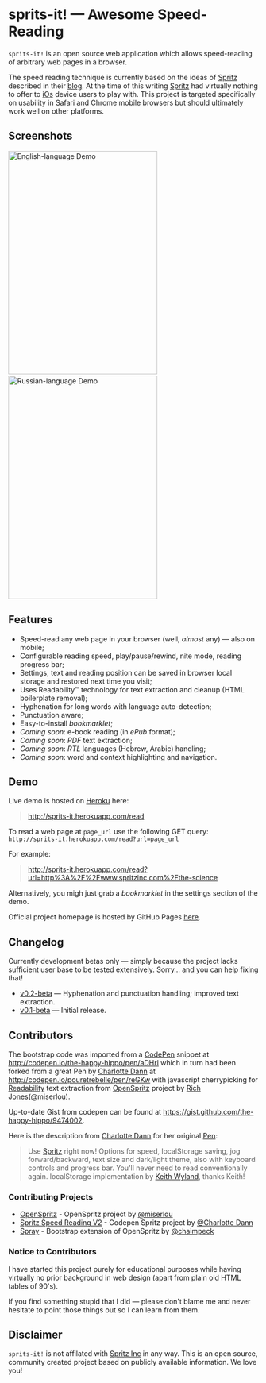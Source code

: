 sprits-it! — Awesome Speed-Reading
==================================

`sprits-it!` is an open source web application which allows speed-reading of arbitrary web pages in a browser.

The speed reading technique is currently based on the ideas of [Spritz](http://www.spritzinc.com/) described in their [blog](http://www.spritzinc.com/blog). At the time of this writing [Spritz](http://www.spritzinc.com/) had virtually nothing to offer to [iOs](http://www.apple.com/ios) device users to play with. This project is targeted specifically on usability in Safari and Chrome mobile browsers but should ultimately work well on other platforms.

## Screenshots

<img src='https://github.com/the-happy-hippo/sprits-it/raw/gh-pages/app/static/img/cap_alice.gif'
    width='300px' height='450px' alt='English-language Demo'></img>
    &nbsp;
<img src='https://github.com/the-happy-hippo/sprits-it/raw/gh-pages/app/static/img/cap_geroi.gif'
    width='300px' height='450px' alt='Russian-language Demo'></img>

## Features

- Speed-read any web page in your browser (well, _almost_ any) — also on mobile;
- Configurable reading speed, play/pause/rewind, nite mode, reading progress bar;
- Settings, text and reading position can be saved in browser local storage and restored next time you visit;
- Uses Readability™ technology for text extraction and cleanup (HTML boilerplate removal);
- Hyphenation for long words with language auto-detection;
- Punctuation aware;
- Easy-to-install _bookmarklet_;
- _Coming soon_: e-book reading (in _ePub_ format);
- _Coming soon_: _PDF_ text extraction;
- _Coming soon_: _RTL_ languages (Hebrew, Arabic) handling;
- _Coming soon_: word and context highlighting and navigation.

## Demo

Live demo is hosted on [Heroku](https://www.heroku.com) here:

> http://sprits-it.herokuapp.com/read

To read a web page at ``page_url`` use the following GET query:
`http://sprits-it.herokuapp.com/read?url=page_url`

For example:

> http://sprits-it.herokuapp.com/read?url=http%3A%2F%2Fwww.spritzinc.com%2Fthe-science

Alternatively, you migh just grab a _bookmarklet_ in the settings section of the demo.

Official project homepage is hosted by GitHub Pages [here](http://the-happy-hippo.github.io/sprits-it).

## Changelog

Currently development betas only — simply because the project lacks sufficient user base to be tested extensively. Sorry… and you can help fixing that!

- [v0.2-beta](https://github.com/the-happy-hippo/sprits-it/releases/tag/v0.2-beta) — Hyphenation and punctuation handling; improved text extraction.
- [v0.1-beta](https://github.com/the-happy-hippo/sprits-it/releases/tag/v0.1-beta) — Initial release.

## Contributors

The bootstrap code was imported from a [CodePen](http://codepen.io) snippet at http://codepen.io/the-happy-hippo/pen/aDHrl which in turn had been forked from a great Pen by [Charlotte Dann](http://codepen.io/pouretrebelle) at http://codepen.io/pouretrebelle/pen/reGKw with javascript cherrypicking for [Readability](https://www.readability.com) text extraction from [OpenSpritz](https://github.com/Miserlou/OpenSpritz) project by [Rich Jones](https://github.com/Miserlou)(@miserlou).

Up-to-date Gist from codepen can be found at https://gist.github.com/the-happy-hippo/9474002.

Here is the description from [Charlotte Dann](http://codepen.io/pouretrebelle) for her original [Pen](http://codepen.io/pouretrebelle/pen/reGKw):
> Use [Spritz](http://www.spritzinc.com/) right now! Options for speed, localStorage saving, jog forward/backward, text size and dark/light theme, also with keyboard controls and progress bar. You'll never need to read conventionally again. 
> localStorage implementation by [Keith Wyland](http://codepen.io/keithwyland/), thanks Keith!

### Contributing Projects

* [OpenSpritz](https://github.com/Miserlou/OpenSpritz) - OpenSpritz project by [@miserlou](https://github.com/miserlou)
* [Spritz Speed Reading V2](http://codepen.io/pouretrebelle/pen/reGKw) - Codepen Spritz project by [@Charlotte Dann](http://codepen.io/pouretrebelle)
* [Spray](https://github.com/chaimpeck/spray) - Bootstrap extension of OpenSpritz by [@chaimpeck](https://github.com/chaimpeck)

### Notice to Contributors

I have started this project purely for educational purposes while having virtually no prior background in web design (apart from plain old HTML tables of 90's).

If you find something stupid that I did &mdash; please don't blame me and never hesitate to point those things out so I can learn from them.

## Disclaimer

`sprits-it!` is not affilated with [Spritz Inc](http://www.spritzinc.com/) in any way. This is an open source, community created project based on publicly available information. We love you!
